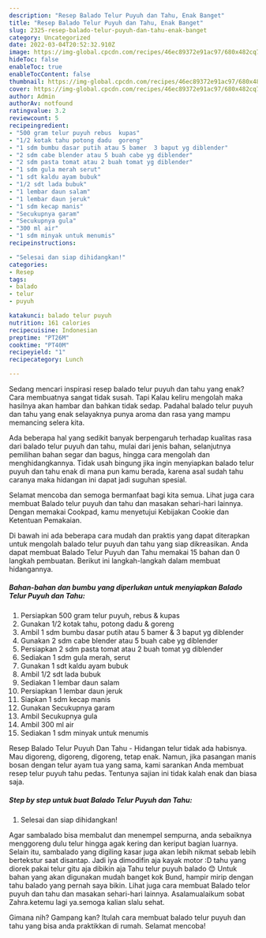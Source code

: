 ```yaml
---
description: "Resep Balado Telur Puyuh dan Tahu, Enak Banget"
title: "Resep Balado Telur Puyuh dan Tahu, Enak Banget"
slug: 2325-resep-balado-telur-puyuh-dan-tahu-enak-banget
category: Uncategorized
date: 2022-03-04T20:52:32.910Z
image: https://img-global.cpcdn.com/recipes/46ec89372e91ac97/680x482cq70/balado-telur-puyuh-dan-tahu-foto-resep-utama.jpg
hideToc: false
enableToc: true
enableTocContent: false
thumbnail: https://img-global.cpcdn.com/recipes/46ec89372e91ac97/680x482cq70/balado-telur-puyuh-dan-tahu-foto-resep-utama.jpg
cover: https://img-global.cpcdn.com/recipes/46ec89372e91ac97/680x482cq70/balado-telur-puyuh-dan-tahu-foto-resep-utama.jpg
author: Admin
authorAv: notfound
ratingvalue: 3.2
reviewcount: 5
recipeingredient:
- "500 gram telur puyuh rebus  kupas"
- "1/2 kotak tahu potong dadu  goreng"
- "1 sdm bumbu dasar putih atau 5 bamer  3 baput yg diblender"
- "2 sdm cabe blender atau 5 buah cabe yg diblender"
- "2 sdm pasta tomat atau 2 buah tomat yg diblender"
- "1 sdm gula merah serut"
- "1 sdt kaldu ayam bubuk"
- "1/2 sdt lada bubuk"
- "1 lembar daun salam"
- "1 lembar daun jeruk"
- "1 sdm kecap manis"
- "Secukupnya garam"
- "Secukupnya gula"
- "300 ml air"
- "1 sdm minyak untuk menumis"
recipeinstructions:

- "Selesai dan siap dihidangkan!"
categories:
- Resep
tags:
- balado
- telur
- puyuh

katakunci: balado telur puyuh 
nutrition: 161 calories
recipecuisine: Indonesian
preptime: "PT26M"
cooktime: "PT40M"
recipeyield: "1"
recipecategory: Lunch

---
```



Sedang mencari inspirasi resep balado telur puyuh dan tahu yang enak? Cara membuatnya sangat tidak susah. Tapi Kalau keliru mengolah maka hasilnya akan hambar dan bahkan tidak sedap. Padahal balado telur puyuh dan tahu yang enak selayaknya punya aroma dan rasa yang mampu memancing selera kita.


Ada beberapa hal yang sedikit banyak berpengaruh terhadap kualitas rasa dari balado telur puyuh dan tahu, mulai dari jenis bahan, selanjutnya pemilihan bahan segar dan bagus, hingga cara mengolah dan menghidangkannya. Tidak usah bingung jika ingin menyiapkan balado telur puyuh dan tahu enak di mana pun kamu berada, karena asal sudah tahu caranya maka hidangan ini dapat jadi suguhan spesial.

Selamat mencoba dan semoga bermanfaat bagi kita semua. Lihat juga cara membuat Balado telur puyuh dan tahu dan masakan sehari-hari lainnya. Dengan memakai Cookpad, kamu menyetujui Kebijakan Cookie dan Ketentuan Pemakaian.


Di bawah ini ada beberapa cara mudah dan praktis yang dapat diterapkan untuk mengolah balado telur puyuh dan tahu yang siap dikreasikan. Anda dapat membuat Balado Telur Puyuh dan Tahu memakai 15 bahan dan 0 langkah pembuatan. Berikut ini langkah-langkah dalam membuat hidangannya.

<!--inarticleads1-->

##### Bahan-bahan dan bumbu yang diperlukan untuk menyiapkan Balado Telur Puyuh dan Tahu:

1. Persiapkan 500 gram telur puyuh, rebus &amp; kupas
1. Gunakan 1/2 kotak tahu, potong dadu &amp; goreng
1. Ambil 1 sdm bumbu dasar putih atau 5 bamer &amp; 3 baput yg diblender
1. Gunakan 2 sdm cabe blender atau 5 buah cabe yg diblender
1. Persiapkan 2 sdm pasta tomat atau 2 buah tomat yg diblender
1. Sediakan 1 sdm gula merah, serut
1. Gunakan 1 sdt kaldu ayam bubuk
1. Ambil 1/2 sdt lada bubuk
1. Sediakan 1 lembar daun salam
1. Persiapkan 1 lembar daun jeruk
1. Siapkan 1 sdm kecap manis
1. Gunakan Secukupnya garam
1. Ambil Secukupnya gula
1. Ambil 300 ml air
1. Sediakan 1 sdm minyak untuk menumis


Resep Balado Telur Puyuh Dan Tahu - Hidangan telur tidak ada habisnya. Mau digoreng, digoreng, digoreng, tetap enak. Namun, jika pasangan manis bosan dengan telur ayam tua yang sama, kami sarankan Anda membuat resep telur puyuh tahu pedas. Tentunya sajian ini tidak kalah enak dan biasa saja. 

<!--inarticleads2-->

##### Step by step untuk buat Balado Telur Puyuh dan Tahu:


1. Selesai dan siap dihidangkan!

Agar sambalado bisa membalut dan menempel sempurna, anda sebaiknya menggoreng dulu telur hingga agak kering dan keriput bagian luarnya. Selain itu, sambalado yang digiling kasar juga akan lebih nikmat sebab lebih bertekstur saat disantap. Jadi iya dimodifin aja kayak motor :D tahu yang diorek pakai telur gitu aja dibikin aja Tahu telur puyuh balado 😊 Untuk bahan yang akan digunakan mudah banget kok Bund, hampir mirip dengan tahu balado yang pernah saya bikin. Lihat juga cara membuat Balado telor puyuh dan tahu dan masakan sehari-hari lainnya. Asalamualaikum sobat Zahra.ketemu lagi ya.semoga kalian slalu sehat. 

Gimana nih? Gampang kan? Itulah cara membuat balado telur puyuh dan tahu yang bisa anda praktikkan di rumah. Selamat mencoba!
